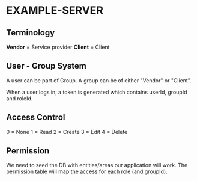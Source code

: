 # EXAMPLE-SERVER

## Terminology

**Vendor** = Service provider
**Client** = Client

## User - Group System

A user can be part of Group. A group can be of either "Vendor" or "Client".

When a user logs in, a token is generated which contains userId, groupId and roleId.

## Access Control

0 = None
1 = Read
2 = Create
3 = Edit
4 = Delete

## Permission

We need to seed the DB with entities/areas our application will work.
The permission table will map the access for each role (and groupId).
